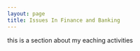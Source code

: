 ```yaml
---
layout: page
title: Issues In Finance and Banking
---
```


this is a section about my eaching activities

